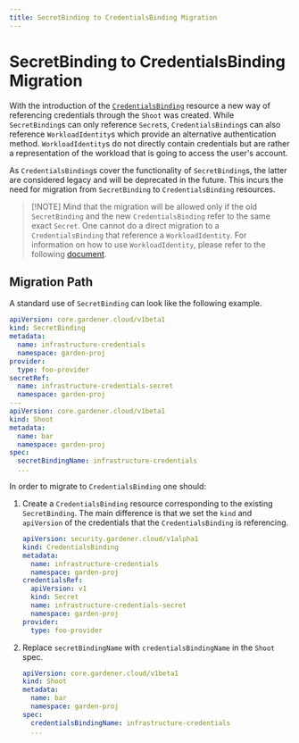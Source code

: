 ```yaml
---
title: SecretBinding to CredentialsBinding Migration
---
```


# SecretBinding to CredentialsBinding Migration

With the introduction of the [`CredentialsBinding`](../../api-reference/security.md#credentialsbinding) resource a new way of referencing credentials through the `Shoot` was created.
While `SecretBinding`s can only reference `Secret`s, `CredentialsBinding`s can also reference `WorkloadIdentity`s which provide an alternative authentication method.
`WorkloadIdentity`s do not directly contain credentials but are rather a representation of the workload that is going to access the user's account.

As `CredentialsBinding`s cover the functionality of `SecretBinding`s, the latter are considered legacy and will be deprecated in the future.
This incurs the need for migration from `SecretBinding` to `CredentialsBinding` resources.

> [!NOTE] Mind that the migration will be allowed only if the old `SecretBinding` and the new `CredentialsBinding` refer to the same exact `Secret`.
> One cannot do a direct migration to a `CredentialsBinding` that reference a `WorkloadIdentity`.
> For information on how to use `WorkloadIdentity`, please refer to the following [document](../shoot/shoot-workload-identity.md).

## Migration Path

A standard use of `SecretBinding` can look like the following example.

```yaml
apiVersion: core.gardener.cloud/v1beta1
kind: SecretBinding
metadata:
  name: infrastructure-credentials
  namespace: garden-proj
provider:
  type: foo-provider
secretRef:
  name: infrastructure-credentials-secret
  namespace: garden-proj
---
apiVersion: core.gardener.cloud/v1beta1
kind: Shoot
metadata:
  name: bar
  namespace: garden-proj
spec:
  secretBindingName: infrastructure-credentials
  ...
```

In order to migrate to `CredentialsBinding` one should:

1. Create a `CredentialsBinding` resource corresponding to the existing `SecretBinding`. The main difference is that we set the `kind` and `apiVersion` of the credentials that the `CredentialsBinding` is referencing.

    ```yaml
    apiVersion: security.gardener.cloud/v1alpha1
    kind: CredentialsBinding
    metadata:
      name: infrastructure-credentials
      namespace: garden-proj
    credentialsRef:
      apiVersion: v1
      kind: Secret
      name: infrastructure-credentials-secret
      namespace: garden-proj
    provider:
      type: foo-provider
    ```

1. Replace `secretBindingName` with `credentialsBindingName` in the `Shoot` spec.

    ```yaml
    apiVersion: core.gardener.cloud/v1beta1
    kind: Shoot
    metadata:
      name: bar
      namespace: garden-proj
    spec:
      credentialsBindingName: infrastructure-credentials
      ...
    ```
